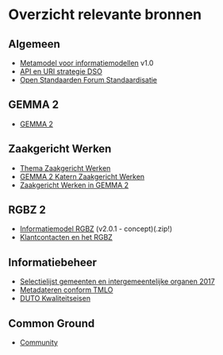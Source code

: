 # Overzicht relevante bronnen

## Algemeen
- [Metamodel
voor informatiemodellen](https://docs.geostandaarden.nl/mim/def-st-mim10-20170614/doc.pdf) v1.0
- [API en URI strategie DSO](https://aandeslagmetdeomgevingswet.nl/digitaal-stelsel/documenten/documenten/api-uri-strategie/)
- [Open Standaarden Forum Standaardisatie](https://www.forumstandaardisatie.nl/open-standaarden)

## GEMMA 2
- [GEMMA 2](https://www.gemmaonline.nl/index.php/GEMMA_Architectuur)


## Zaakgericht Werken
- [Thema Zaakgericht Werken](https://www.gemmaonline.nl/index.php/Thema_Zaakgericht_werken)
- [GEMMA 2 Katern Zaakgericht Werken](https://www.gemmaonline.nl/index.php/GEMMA_2_Katern_Zaakgericht_Werken)
- [Zaakgericht Werken in GEMMA 2](https://www.gemmaonline.nl/index.php/ZGW_in_GEMMA_2)


## RGBZ 2
- [Informatiemodel RGBZ](https://www.gemmaonline.nl/index.php/Informatiemodel_RGBZ_2.0.1_-_specificaties_-_CONCEPT_20180605) (v2.0.1 - concept)(.zip!)
- [Klantcontacten en het RGBZ](https://www.gemmaonline.nl/index.php/Klantcontacten_en_het_RGBZ)


## Informatiebeheer
- [Selectielijst gemeenten en intergemeentelijke organen 2017](https://vng.nl/files/vng/20170706-selectielijst-gemeenten-intergemeentelijke-organen-2017.pdf)
- [Metadateren conform TMLO](https://www.gemmaonline.nl/index.php/Metadateren_van_zaakdossiers_conform_het_TMLO)
- [DUTO Kwaliteitseisen](https://wiki.nationaalarchief.nl/pagina/DUTO:Kwaliteitseisen)


## Common Ground
- [Community](https://commonground.pleio.nl)
